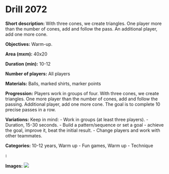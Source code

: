 # Drill 2072

**Short description:**
With three cones, we create triangles. One player more than the number of cones, add and follow the pass. An additional player, add one more cone.

**Objectives:**
Warm-up.

**Area (mxm):**
40x20

**Duration (min):**
10-12

**Number of players:**
All players

**Materials:**
Balls, marked shirts, marker points

**Progression:**
Players work in groups of four. With three cones, we create triangles. One more player than the number of cones, add and follow the passing. Additional player, add one more cone. The goal is to complete 10 precise passes in a row.

**Variations:**
Keep in mind: - Work in groups (at least three players). - Duration, 15-30 seconds. - Build a pattern/sequence or set a goal - achieve the goal, improve it, beat the initial result. - Change players and work with other teammates.

**Categories:**
10-12 years, Warm up - Fun games, Warm up - Technique

**:**


**Images:**
![](https://www.coachingfutsal.com/\images\8d859784-3369-4596-a826-ddb0dc085950_352.png)

